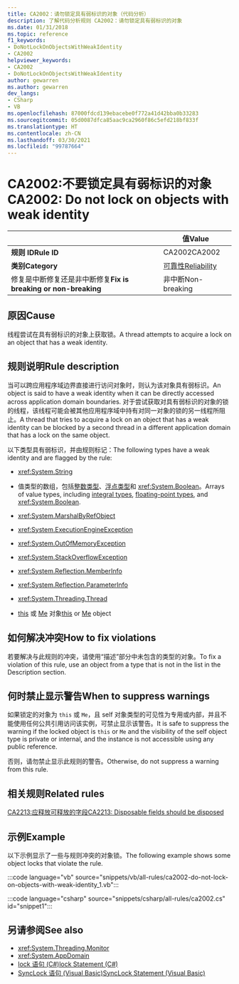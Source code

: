 ```yaml
---
title: CA2002：请勿锁定具有弱标识的对象（代码分析）
description: 了解代码分析规则 CA2002：请勿锁定具有弱标识的对象
ms.date: 01/31/2018
ms.topic: reference
f1_keywords:
- DoNotLockOnObjectsWithWeakIdentity
- CA2002
helpviewer_keywords:
- CA2002
- DoNotLockOnObjectsWithWeakIdentity
author: gewarren
ms.author: gewarren
dev_langs:
- CSharp
- VB
ms.openlocfilehash: 87000fdcd139ebacebe0f772a41d42bba0b33283
ms.sourcegitcommit: 05d0087dfca85aac9ca2960f86c5efd218bf833f
ms.translationtype: HT
ms.contentlocale: zh-CN
ms.lasthandoff: 03/30/2021
ms.locfileid: "99787664"
---
```

# <a name="ca2002-do-not-lock-on-objects-with-weak-identity"></a><span data-ttu-id="b1e8c-103">CA2002:不要锁定具有弱标识的对象</span><span class="sxs-lookup"><span data-stu-id="b1e8c-103">CA2002: Do not lock on objects with weak identity</span></span>

| | <span data-ttu-id="b1e8c-104">值</span><span class="sxs-lookup"><span data-stu-id="b1e8c-104">Value</span></span> |
|-|-|
| <span data-ttu-id="b1e8c-105">**规则 ID**</span><span class="sxs-lookup"><span data-stu-id="b1e8c-105">**Rule ID**</span></span> |<span data-ttu-id="b1e8c-106">CA2002</span><span class="sxs-lookup"><span data-stu-id="b1e8c-106">CA2002</span></span>|
| <span data-ttu-id="b1e8c-107">**类别**</span><span class="sxs-lookup"><span data-stu-id="b1e8c-107">**Category**</span></span> |[<span data-ttu-id="b1e8c-108">可靠性</span><span class="sxs-lookup"><span data-stu-id="b1e8c-108">Reliability</span></span>](reliability-warnings.md)|
| <span data-ttu-id="b1e8c-109">修复是中断修复还是非中断修复</span><span class="sxs-lookup"><span data-stu-id="b1e8c-109">**Fix is breaking or non-breaking**</span></span> |<span data-ttu-id="b1e8c-110">非中断</span><span class="sxs-lookup"><span data-stu-id="b1e8c-110">Non-breaking</span></span>|

## <a name="cause"></a><span data-ttu-id="b1e8c-111">原因</span><span class="sxs-lookup"><span data-stu-id="b1e8c-111">Cause</span></span>

<span data-ttu-id="b1e8c-112">线程尝试在具有弱标识的对象上获取锁。</span><span class="sxs-lookup"><span data-stu-id="b1e8c-112">A thread attempts to acquire a lock on an object that has a weak identity.</span></span>

## <a name="rule-description"></a><span data-ttu-id="b1e8c-113">规则说明</span><span class="sxs-lookup"><span data-stu-id="b1e8c-113">Rule description</span></span>

<span data-ttu-id="b1e8c-114">当可以跨应用程序域边界直接进行访问对象时，则认为该对象具有弱标识。</span><span class="sxs-lookup"><span data-stu-id="b1e8c-114">An object is said to have a weak identity when it can be directly accessed across application domain boundaries.</span></span> <span data-ttu-id="b1e8c-115">对于尝试获取对具有弱标识的对象的锁的线程，该线程可能会被其他应用程序域中持有对同一对象的锁的另一线程所阻止。</span><span class="sxs-lookup"><span data-stu-id="b1e8c-115">A thread that tries to acquire a lock on an object that has a weak identity can be blocked by a second thread in a different application domain that has a lock on the same object.</span></span>

<span data-ttu-id="b1e8c-116">以下类型具有弱标识，并由规则标记：</span><span class="sxs-lookup"><span data-stu-id="b1e8c-116">The following types have a weak identity and are flagged by the rule:</span></span>

- <xref:System.String>

- <span data-ttu-id="b1e8c-117">值类型的数组，包括[整数类型](../../../csharp/language-reference/builtin-types/integral-numeric-types.md)、[浮点类型](../../../csharp/language-reference/builtin-types/floating-point-numeric-types.md)和 <xref:System.Boolean>。</span><span class="sxs-lookup"><span data-stu-id="b1e8c-117">Arrays of value types, including [integral types](../../../csharp/language-reference/builtin-types/integral-numeric-types.md), [floating-point types](../../../csharp/language-reference/builtin-types/floating-point-numeric-types.md), and <xref:System.Boolean>.</span></span>

- <xref:System.MarshalByRefObject>

- <xref:System.ExecutionEngineException>

- <xref:System.OutOfMemoryException>

- <xref:System.StackOverflowException>

- <xref:System.Reflection.MemberInfo>

- <xref:System.Reflection.ParameterInfo>

- <xref:System.Threading.Thread>

- <span data-ttu-id="b1e8c-118">[this](../../../csharp/language-reference/keywords/this.md) 或 [Me](../../../visual-basic/programming-guide/program-structure/me-my-mybase-and-myclass.md) 对象</span><span class="sxs-lookup"><span data-stu-id="b1e8c-118">[this](../../../csharp/language-reference/keywords/this.md) or [Me](../../../visual-basic/programming-guide/program-structure/me-my-mybase-and-myclass.md) object</span></span>

## <a name="how-to-fix-violations"></a><span data-ttu-id="b1e8c-119">如何解决冲突</span><span class="sxs-lookup"><span data-stu-id="b1e8c-119">How to fix violations</span></span>

<span data-ttu-id="b1e8c-120">若要解决与此规则的冲突，请使用“描述”部分中未包含的类型的对象。</span><span class="sxs-lookup"><span data-stu-id="b1e8c-120">To fix a violation of this rule, use an object from a type that is not in the list in the Description section.</span></span>

## <a name="when-to-suppress-warnings"></a><span data-ttu-id="b1e8c-121">何时禁止显示警告</span><span class="sxs-lookup"><span data-stu-id="b1e8c-121">When to suppress warnings</span></span>

<span data-ttu-id="b1e8c-122">如果锁定的对象为 `this` 或 `Me`，且 self 对象类型的可见性为专用或内部，并且不能使用任何公共引用访问该实例，可禁止显示该警告。</span><span class="sxs-lookup"><span data-stu-id="b1e8c-122">It is safe to suppress the warning if the locked object is `this` or `Me` and the visibility of the self object type is private or internal, and the instance is not accessible using any public reference.</span></span>

<span data-ttu-id="b1e8c-123">否则，请勿禁止显示此规则的警告。</span><span class="sxs-lookup"><span data-stu-id="b1e8c-123">Otherwise, do not suppress a warning from this rule.</span></span>

## <a name="related-rules"></a><span data-ttu-id="b1e8c-124">相关规则</span><span class="sxs-lookup"><span data-stu-id="b1e8c-124">Related rules</span></span>

[<span data-ttu-id="b1e8c-125">CA2213:应释放可释放的字段</span><span class="sxs-lookup"><span data-stu-id="b1e8c-125">CA2213: Disposable fields should be disposed</span></span>](ca2213.md)

## <a name="example"></a><span data-ttu-id="b1e8c-126">示例</span><span class="sxs-lookup"><span data-stu-id="b1e8c-126">Example</span></span>

<span data-ttu-id="b1e8c-127">以下示例显示了一些与规则冲突的对象锁。</span><span class="sxs-lookup"><span data-stu-id="b1e8c-127">The following example shows some object locks that violate the rule.</span></span>

:::code language="vb" source="snippets/vb/all-rules/ca2002-do-not-lock-on-objects-with-weak-identity_1.vb":::

:::code language="csharp" source="snippets/csharp/all-rules/ca2002.cs" id="snippet1":::

## <a name="see-also"></a><span data-ttu-id="b1e8c-128">另请参阅</span><span class="sxs-lookup"><span data-stu-id="b1e8c-128">See also</span></span>

- <xref:System.Threading.Monitor>
- <xref:System.AppDomain>
- [<span data-ttu-id="b1e8c-129">lock 语句 (C#)</span><span class="sxs-lookup"><span data-stu-id="b1e8c-129">lock Statement (C#)</span></span>](../../../csharp/language-reference/keywords/lock-statement.md)
- [<span data-ttu-id="b1e8c-130">SyncLock 语句 (Visual Basic)</span><span class="sxs-lookup"><span data-stu-id="b1e8c-130">SyncLock Statement (Visual Basic)</span></span>](../../../visual-basic/language-reference/statements/synclock-statement.md)
